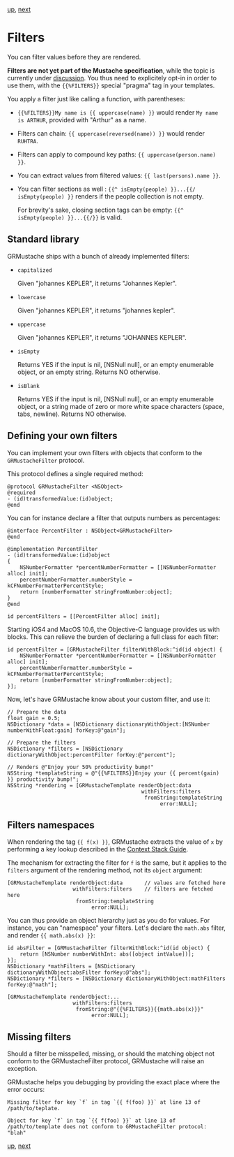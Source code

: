 [up](../../../../GRMustache), [next](delegate.md)

Filters
=======

You can filter values before they are rendered.

**Filters are not yet part of the Mustache specification**, while the topic is currently under [discussion](http://github.com/mustache/spec/issues/41). You thus need to explicitely opt-in in order to use them, with the `{{%FILTERS}}` special "pragma" tag in your templates.

You apply a filter just like calling a function, with parentheses:

- `{{%FILTERS}}My name is {{ uppercase(name) }}` would render `My name is ARTHUR`, provided with "Arthur" as a name.

- Filters can chain: `{{ uppercase(reversed(name)) }}` would render `RUHTRA`.

- Filters can apply to compound key paths: `{{ uppercase(person.name) }}`.

- You can extract values from filtered values: `{{ last(persons).name }}`.

- You can filter sections as well : `{{^ isEmpty(people) }}...{{/ isEmpty(people) }}` renders if the people collection is not empty.
    
    For brevity's sake, closing section tags can be empty: `{{^ isEmpty(people) }}...{{/}}` is valid.

## Standard library

GRMustache ships with a bunch of already implemented filters:

- `capitalized`
    
    Given "johannes KEPLER", it returns "Johannes Kepler".
    
- `lowercase`
    
    Given "johannes KEPLER", it returns "johannes kepler".

- `uppercase`
    
    Given "johannes KEPLER", it returns "JOHANNES KEPLER".

- `isEmpty`
    
    Returns YES if the input is nil, [NSNull null], or an empty enumerable object, or an empty string. Returns NO otherwise.

- `isBlank`
    
    Returns YES if the input is nil, [NSNull null], or an empty enumerable object, or a string made of zero or more white space characters (space, tabs, newline). Returns NO otherwise.

## Defining your own filters

You can implement your own filters with objects that conform to the `GRMustacheFilter` protocol.

This protocol defines a single required method:

```objc
@protocol GRMustacheFilter <NSObject>
@required
- (id)transformedValue:(id)object;
@end
```

You can for instance declare a filter that outputs numbers as percentages:

```objc
@interface PercentFilter : NSObject<GRMustacheFilter>
@end

@implementation PercentFilter
- (id)transformedValue:(id)object
{
    NSNumberFormatter *percentNumberFormatter = [[NSNumberFormatter alloc] init];
    percentNumberFormatter.numberStyle = kCFNumberFormatterPercentStyle;
    return [numberFormatter stringFromNumber:object];
}
@end

id percentFilters = [[PercentFilter alloc] init];
```

Starting iOS4 and MacOS 10.6, the Objective-C language provides us with blocks. This can relieve the burden of declaring a full class for each filter:

```objc
id percentFilter = [GRMustacheFilter filterWithBlock:^id(id object) {
    NSNumberFormatter *percentNumberFormatter = [[NSNumberFormatter alloc] init];
    percentNumberFormatter.numberStyle = kCFNumberFormatterPercentStyle;
    return [numberFormatter stringFromNumber:object];
}];
```

Now, let's have GRMustache know about your custom filter, and use it:

```objc
// Prepare the data
float gain = 0.5;
NSDictionary *data = [NSDictionary dictionaryWithObject:[NSNumber numberWithFloat:gain] forKey:@"gain"];

// Prepare the filters
NSDictionary *filters = [NSDictionary dictionaryWithObject:percentFilter forKey:@"percent"];

// Renders @"Enjoy your 50% productivity bump!"
NSString *templateString = @"{{%FILTERS}}Enjoy your {{ percent(gain) }} productivity bump!";
NSString *rendering = [GRMustacheTemplate renderObject:data
                                           withFilters:filters
                                            fromString:templateString
                                                 error:NULL];
```

## Filters namespaces

When rendering the tag `{{ f(x) }}`, GRMustache extracts the value of `x` by performing a key lookup described in the [Context Stack Guide](runtime/context_stack.md).

The mechanism for extracting the filter for `f` is the same, but it applies to the `filters` argument of the rendering method, not its `object` argument:

```objc
[GRMustacheTemplate renderObject:data       // values are fetched here
                     withFilters:filters    // filters are fetched here
                      fromString:templateString
                           error:NULL];
```

You can thus provide an object hierarchy just as you do for values. For instance, you can "namespace" your filters. Let's declare the `math.abs` filter, and render `{{ math.abs(x) }}`:

```objc
id absFilter = [GRMustacheFilter filterWithBlock:^id(id object) {
    return [NSNumber numberWithInt: abs([object intValue])];
}];
NSDictionary *mathFilters = [NSDictionary dictionaryWithObject:absFilter forKey:@"abs"];
NSDictionary *filters = [NSDictionary dictionaryWithObject:mathFilters forKey:@"math"];

[GRMustacheTemplate renderObject:...
                     withFilters:filters
                      fromString:@"{{%FILTERS}}{{math.abs(x)}}"
                           error:NULL];
```

## Missing filters

Should a filter be misspelled, missing, or should the matching object not conform to the GRMustacheFilter protocol, GRMustache will raise an exception.

GRMustache helps you debugging by providing the exact place where the error occurs:

    Missing filter for key `f` in tag `{{ f(foo) }}` at line 13 of /path/to/teplate.
    
    Object for key `f` in tag `{{ f(foo) }}` at line 13 of /path/to/template does not conform to GRMustacheFilter protocol: "blah"

[up](../../../../GRMustache), [next](delegate.md)
